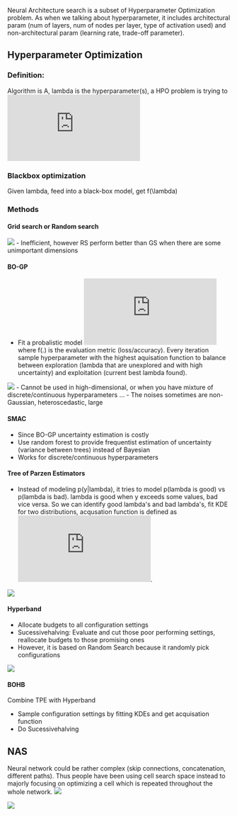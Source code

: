 
Neural Architecture search is a subset of Hyperparameter Optimization problem. As when we talking about hyperparameter, it includes architectural param (num of layers, num of nodes per layer, type of activation used) and non-architectural param (learning rate, trade-off parameter).

## Hyperparameter Optimization

### Definition: 
Algorithm is A, lambda is the hyperparameter(s), a HPO problem is trying to ![equation](https://latex.codecogs.com/gif.latex?%5Clambda*%20%3D%20argmin_%7B%5Clambda%7D%7BL%28A_%7B%5Clambda%7D%2C%20D_%7B%5Ctextit%7Btrain%7D%7D%2C%20D_%7B%5Ctextit%7Bvalid%7D%7D%20%29%7D)

### Blackbox optimization
Given lambda, feed into a black-box model, get f(\lambda)

### Methods
#### Grid search or Random search 
<img src="pic/Screenshot 2021-06-10 at 11.26.42 AM.png">
- Inefficient, however RS perform better than GS when there are some unimportant dimensions

#### BO-GP
- Fit a probalistic model ![equation](https://latex.codecogs.com/gif.latex?%3Cf%28%5Clambda%29%2C%20%5Clambda%3E) where f(.) is the evaluation metric (loss/accuracy). Every iteration sample hyperparameter with the highest aquisation function to balance between exploration (lambda that are unexplored and with high uncertainty) and exploitation (current best lambda found). 
<img src="pic/Screenshot 2021-06-10 at 11.28.56 AM.png">
- Cannot be used in high-dimensional, or when you have mixture of discrete/continuous hyperparameters ...
- The noises sometimes are non-Gaussian, heteroscedastic, large

#### SMAC
- Since BO-GP uncertainty estimation is costly 
- Use random forest to provide frequentist estimation of uncertainty (variance between trees) instead of Bayesian
- Works for discrete/continuous hyperparameters

#### Tree of Parzen Estimators
- Instead of modeling p(y|lambda), it tries to model p(lambda is good) vs p(lambda is bad). lambda is good when y exceeds some values, bad vice versa. So we can identify good lambda's and bad lambda's, fit KDE for two distributions, acqusation function is defined as ![equation](https://latex.codecogs.com/gif.latex?%5Cfrac%7BP%28%20%5Ctextit%7Bgood%20%7D%20%5Clambda%29%7D%7BP%28%20%5Ctextit%7Bbad%20%7D%20%5Clambda%20%29%7D). 
<img src="pic/Screenshot 2021-06-10 at 11.41.38 AM.png">

#### Hyperband
- Allocate budgets to all configuration settings
- Sucessivehalving: Evaluate and cut those poor performing settings, reallocate budgets to those promising ones
- However, it is based on Random Search because it randomly pick configurations
<img src="pic/Screenshot 2021-06-10 at 11.45.13 AM.png">

#### BOHB 
Combine TPE with Hyperband
- Sample configuration settings by fitting KDEs and get acquisation function
- Do Sucessivehalving

## NAS
Neural network could be rather complex (skip connections, concatenation, different paths). Thus people have been using cell search space instead to majorly focusing on optimizing a cell which is repeated throughout the whole network.
<img src="pic/Screenshot 2021-06-10 at 11.52.12 AM.png">

<img src="pic/Screenshot 2021-06-10 at 11.54.45 AM.png">




